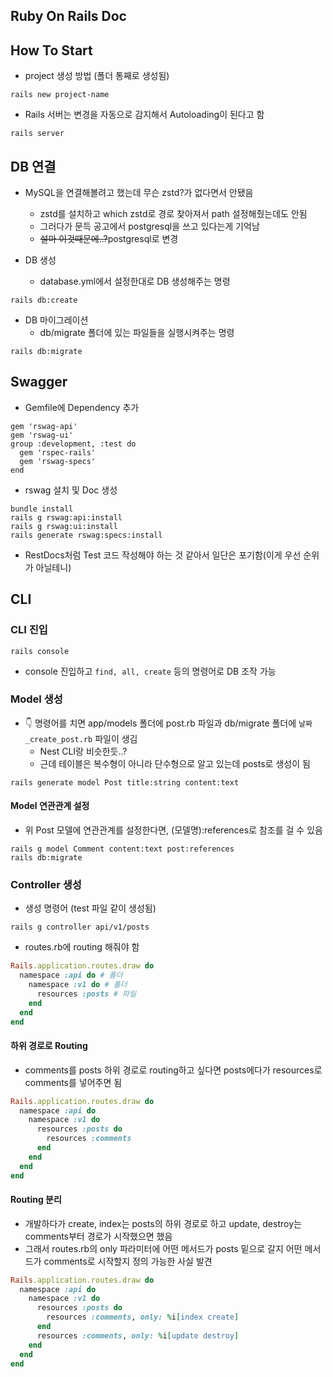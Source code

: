 ## Ruby On Rails Doc

## How To Start

- project 생성 방법 (폴더 통째로 생성됨)

```console filename="" copy showLineNumbers
rails new project-name
```

- Rails 서버는 변경을 자동으로 감지해서 Autoloading이 된다고 함

```console
rails server
```

## DB 연결

- MySQL을 연결해볼려고 했는데 무슨 zstd?가 없다면서 안됐음 
  - zstd를 설치하고 which zstd로 경로 찾아져서 path 설정해줬는데도 안됨
  - 그러다가 문득 공고에서 postgresql을 쓰고 있다는게 기억남
  - ~~설마 이것때문에..?~~postgresql로 변경

- DB 생성
  - database.yml에서 설정한대로 DB 생성해주는 명령

```console
rails db:create
```

- DB 마이그레이션
  - db/migrate 폴더에 있는 파일들을 실행시켜주는 명령

```console
rails db:migrate
```

## Swagger

- Gemfile에 Dependency 추가

```Gemfile
gem 'rswag-api'
gem 'rswag-ui'
group :development, :test do
  gem 'rspec-rails'
  gem 'rswag-specs'
end
```

- rswag 설치 및 Doc 생성

```console
bundle install
rails g rswag:api:install
rails g rswag:ui:install
rails generate rswag:specs:install
```

- RestDocs처럼 Test 코드 작성해야 하는 것 같아서 일단은 포기함(이게 우선 순위가 아닐테니)

## CLI

### CLI 진입 

```console
rails console
```

- console 진입하고 `find, all, create` 등의 명령어로 DB 조작 가능

### Model 생성

- 👇 명령어를 치면 app/models 폴더에 post.rb 파일과 db/migrate 폴더에 `날짜_create_post.rb` 파일이 생김
  - Nest CLI랑 비슷한듯..?
  - 근데 테이블은 복수형이 아니라 단수형으로 알고 있는데 posts로 생성이 됨

```console 
rails generate model Post title:string content:text
```

#### Model 연관관계 설정

- 위 Post 모델에 연관관계를 설정한다면, (모델명):references로 참조를 걸 수 있음

```console filename="" copy showLineNumbers
rails g model Comment content:text post:references
rails db:migrate
```

### Controller 생성

- 생성 명령어 (test 파일 같이 생성됨)

```console filename="" copy showLineNumbers
rails g controller api/v1/posts
```

- routes.rb에 routing 해줘야 함

```ruby filename="" showLineNumbers copy
Rails.application.routes.draw do
  namespace :api do # 폴더 
    namespace :v1 do # 폴더 
      resources :posts # 파일
    end
  end
end
```

#### 하위 경로로 Routing

- comments를 posts 하위 경로로 routing하고 싶다면 posts에다가 resources로 comments를 넣어주면 됨

```ruby filename="" copy showLineNumbers
Rails.application.routes.draw do
  namespace :api do
    namespace :v1 do
      resources :posts do
        resources :comments
      end
    end
  end
end
```

#### Routing 분리 

- 개발하다가 create, index는 posts의 하위 경로로 하고 update, destroy는 comments부터 경로가 시작했으면 했음
- 그래서 routes.rb의 only 파라미터에 어떤 메서드가 posts 밑으로 갈지 어떤 메서드가 comments로 시작할지 정의 가능한 사실 발견

```ruby filename="" copy showLineNumbers
Rails.application.routes.draw do
  namespace :api do
    namespace :v1 do
      resources :posts do
        resources :comments, only: %i[index create]
      end
      resources :comments, only: %i[update destroy]
    end
  end
end
```

